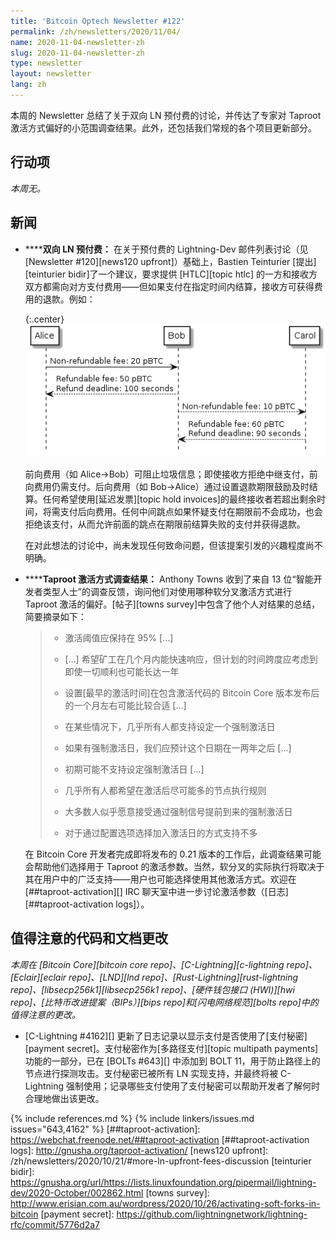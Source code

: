 ```yaml
---
title: 'Bitcoin Optech Newsletter #122'
permalink: /zh/newsletters/2020/11/04/
name: 2020-11-04-newsletter-zh
slug: 2020-11-04-newsletter-zh
type: newsletter
layout: newsletter
lang: zh
---
```

本周的 Newsletter 总结了关于双向 LN 预付费的讨论，并传达了专家对 Taproot 激活方式偏好的小范围调查结果。此外，还包括我们常规的各个项目更新部分。

## 行动项

*本周无。*

## 新闻

- **<!--bi-directional-upfront-fees-for-ln-->****双向 LN 预付费：** 在关于预付费的 Lightning-Dev 邮件列表讨论（见 [Newsletter #120][news120 upfront]）基础上，Bastien Teinturier [提出][teinturier bidir]了一个建议，要求提供 [HTLC][topic htlc] 的一方和接收方双方都需向对方支付费用——但如果支付在指定时间内结算，接收方可获得费用的退款。例如：

  {:.center}
  ![Alice 通过 Bob 向 Carol 路由支付，使用双向预付费](/img/posts/2020-11-bi-directional-upfront.png)

  前向费用（如 Alice→Bob）可阻止垃圾信息；即使接收方拒绝中继支付，前向费用仍需支付。后向费用（如 Bob→Alice）通过设置退款期限鼓励及时结算。任何希望使用[延迟发票][topic hold invoices]的最终接收者若超出剩余时间，将需支付后向费用。任何中间跳点如果怀疑支付在期限前不会成功，也会拒绝该支付，从而允许前面的跳点在期限前结算失败的支付并获得退款。

  在对此想法的讨论中，尚未发现任何致命问题，但该提案引发的兴趣程度尚不明确。

- **<!--taproot-activation-survey-results-->****Taproot 激活方式调查结果：** Anthony Towns 收到了来自 13 位“智能开发者类型人士”的调查反馈，询问他们对使用哪种软分叉激活方式进行 Taproot 激活的偏好。[帖子][towns survey]中包含了他个人对结果的总结，简要摘录如下：

  > - 激活阈值应保持在 95% [...]
  >
  > - [...] 希望矿工在几个月内能快速响应，但计划的时间跨度应考虑到即使一切顺利也可能长达一年
  >
  > - 设置[最早的激活时间]在包含激活代码的 Bitcoin Core 版本发布后的一个月左右可能比较合适 [...]
  >
  > - 在某些情况下，几乎所有人都支持设定一个强制激活日
  >
  > - 如果有强制激活日，我们应预计这个日期在一两年之后 [...]
  >
  > - 初期可能不支持设定强制激活日 [...]
  >
  > - 几乎所有人都希望在激活后尽可能多的节点执行规则
  >
  > - 大多数人似乎愿意接受通过强制信号提前到来的强制激活日
  >
  > - 对于通过配置选项选择加入激活日的方式支持不多

  在 Bitcoin Core 开发者完成即将发布的 0.21 版本的工作后，此调查结果可能会帮助他们选择用于 Taproot 的激活参数。当然，软分叉的实际执行将取决于其在用户中的广泛支持——用户也可能选择使用其他激活方式。欢迎在 [##taproot-activation][] IRC 聊天室中进一步讨论激活参数（[日志][##taproot-activation logs]）。

## 值得注意的代码和文档更改

*本周在 [Bitcoin Core][bitcoin core repo]、[C-Lightning][c-lightning repo]、[Eclair][eclair repo]、[LND][lnd repo]、[Rust-Lightning][rust-lightning repo]、[libsecp256k1][libsecp256k1 repo]、[硬件钱包接口 (HWI)][hwi repo]、[比特币改进提案（BIPs）][bips repo]和[闪电网络规范][bolts repo]中的值得注意的更改。*

- [C-Lightning #4162][] 更新了日志记录以显示支付是否使用了[支付秘密][payment secret]。支付秘密作为[多路径支付][topic multipath payments]功能的一部分，已在 [BOLTs #643][] 中添加到 BOLT 11，用于防止路径上的节点进行探测攻击。支付秘密已被所有 LN 实现支持，并最终将被 C-Lightning 强制使用；记录哪些支付使用了支付秘密可以帮助开发者了解何时合理地做出该更改。

{% include references.md %}
{% include linkers/issues.md issues="643,4162" %}
[##taproot-activation]: https://webchat.freenode.net/##taproot-activation
[##taproot-activation logs]: http://gnusha.org/taproot-activation/
[news120 upfront]: /zh/newsletters/2020/10/21/#more-ln-upfront-fees-discussion
[teinturier bidir]: https://gnusha.org/url/https://lists.linuxfoundation.org/pipermail/lightning-dev/2020-October/002862.html
[towns survey]: http://www.erisian.com.au/wordpress/2020/10/26/activating-soft-forks-in-bitcoin
[payment secret]: https://github.com/lightningnetwork/lightning-rfc/commit/5776d2a7
